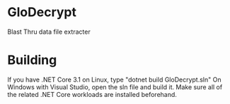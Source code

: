 # GloDecrypt
Blast Thru data file extracter
# Building
If you have .NET Core 3.1 on Linux, type "dotnet build GloDecrypt.sln"
On Windows with Visual Studio, open the sln file and build it. Make sure all of the related .NET Core workloads are installed beforehand.
